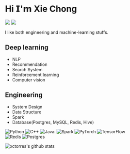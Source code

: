 # Hi 𝗜'𝗺 Xie Chong

[![](https://img.shields.io/badge/-@xctorres-%23181717?style=flat-square&logo=github)](https://github.com/xctorres)
[![](https://img.shields.io/website?color=0ab9e6&style=flat-square&up_message=xctorres&url=https%3A%2F%2Fxctorres.github.io/)](https://xctorres.github.io/)

I like both engineering and machine-learning stuffs. 
## Deep learning 
- NLP
- Recommendation  
- Search System 
- Reinforcement learning  
- Computer vision  

## Engineering
- System Design  
- Data Structure
- Spark  
- Database(Postgres, MySQL, Redis, Hive)

![Python](https://img.shields.io/badge/-Python-%231572B6?style=flat-square&logo=python&logoColor=white)
![C++](https://img.shields.io/badge/-C++-%23E44D27?style=flat-square&logo=c++)
![Java](https://img.shields.io/badge/-Java-007ACC?style=flat-square&logo=java). 
![Spark](https://img.shields.io/badge/-Spark-%231572B6?style=flat-square&logo=Spark&logoColor=white)
![PyTorch](https://img.shields.io/badge/PyTorch-%23EE4C2C.svg?style=flat-square&logo=PyTorch&logoColor=white)
![TensorFlow](https://img.shields.io/badge/TensorFlow-%23FF6F00.svg?style=flat-square&logo=TensorFlow&logoColor=white)  
![Redis](https://img.shields.io/badge/redis-%23DD0031.svg?style=flat-square&logo=redis&logoColor=white)
![Postgres](https://img.shields.io/badge/postgres-%23316192.svg?style=flat-square&logo=postgresql&logoColor=white) 

![xctorres's github stats](https://github-readme-stats.vercel.app/api?username=xcTorres&show_icons=true&theme=dracula)
